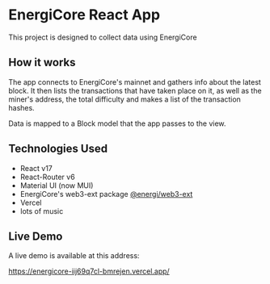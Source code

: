 # EnergiCore React App

This project is designed to collect data using EnergiCore

## How it works

The app connects to EnergiCore's mainnet and gathers info about the latest block.
It then lists the transactions that have taken place on it, as well as the miner's address, the total difficulty and makes a list of the transaction hashes.

Data is mapped to a Block model that the app passes to the view.

## Technologies Used

- React v17
- React-Router v6
- Material UI (now MUI)
- EnergiCore's web3-ext package [@energi/web3-ext](https://www.npmjs.com/package/@energi/web3-ext)
- Vercel
- lots of music

## Live Demo

A live demo is available at this address:

https://energicore-iij69q7cl-bmrejen.vercel.app/
